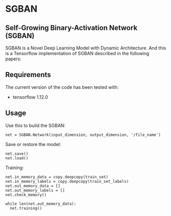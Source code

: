 # SGBAN

## Self-Growing Binary-Activation Network (SGBAN)

SGBAN is a Novel Deep Learning Model with Dynamic Architecture.
And this is a Tensorflow implementation of SGBAN described in the following papers:

## Requirements
The current version of the code has been tested with:

* tensorflow 1.12.0

## Usage

Use this to build the SGBAN:

```
net = SGBAN.Network(input_dimension, output_dimension, '/file_name')
```

Save or restore the model:

```
net.save()
net.load()
```

Training:

```
net.in_memory_data = copy.deepcopy(train_set)
net.in_memory_labels = copy.deepcopy(train_set_labels)
net.out_memory_data = []
net.out_memory_labels = []
net.check_memory()

while len(net.out_memory_data):
  net.training()
```
